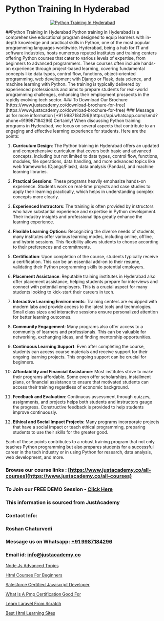 # Python Training In Hyderabad

<p align="center">
  <a href="https://justacademy.co/course-detail/python-training">
    <img src="https://justacademy.co/storage2/course_image/1709713400_course_image.webp" alt="Python Training In Hyderabad">
  </a>
</p>
##Python Training In Hyderabad
Python training in Hyderabad is a comprehensive educational program designed to equip learners with in-depth knowledge and practical skills in Python, one of the most popular programming languages worldwide. Hyderabad, being a hub for IT and software industries, hosts numerous reputed institutes and training centers offering Python courses that cater to various levels of expertise, from beginners to advanced programmers. These courses often include hands-on experience through project-based learning, covering fundamental concepts like data types, control flow, functions, object-oriented programming, web development with Django or Flask, data science, and machine learning with Python. The training is typically delivered by experienced professionals and aims to prepare students for real-world programming challenges, enhancing their employment prospects in the rapidly evolving tech sector.
### To Download Our Brochure [https://www.justacademy.co/download-brochure-for-free](https://www.justacademy.co/download-brochure-for-free)
### Message us for more information [+91 9987184296](https://api.whatsapp.com/send?phone=919987184296)
Certainly! When discussing Python training programs in Hyderabad, we focus on several aspects that contribute to an engaging and effective learning experience for students. Here are the points:

1) **Curriculum Design**: The Python training in Hyderabad offers an updated and comprehensive curriculum that covers both basic and advanced concepts, including but not limited to data types, control flow, functions, modules, file operations, data handling, and more advanced topics like web frameworks (Django/Flask), data analysis (Pandas), and machine learning libraries.

2) **Practical Sessions**: These programs heavily emphasize hands-on experience. Students work on real-time projects and case studies to apply their learning practically, which helps in understanding complex concepts more clearly.

3) **Experienced Instructors**: The training is often provided by instructors who have substantial experience and expertise in Python development. Their industry insights and professional tips greatly enhance the learning experience.

4) **Flexible Learning Options**: Recognizing the diverse needs of students, many institutes offer various learning modes, including online, offline, and hybrid sessions. This flexibility allows students to choose according to their preferences and commitments.

5) **Certification**: Upon completion of the course, students typically receive a certification. This can be an essential add-on to their resume, validating their Python programming skills to potential employers.

6) **Placement Assistance**: Reputable training institutes in Hyderabad also offer placement assistance, helping students prepare for interviews and connect with potential employers. This is a crucial aspect for many students looking to kick-start their careers in tech.

7) **Interactive Learning Environments**: Training centers are equipped with modern labs and provide access to the latest tools and technologies. Small class sizes and interactive sessions ensure personalized attention for better learning outcomes.

8) **Community Engagement**: Many programs also offer access to a community of learners and professionals. This can be valuable for networking, exchanging ideas, and finding mentorship opportunities.

9) **Continuous Learning Support**: Even after completing the course, students can access course materials and receive support for their ongoing learning projects. This ongoing support can be crucial for beginners.

10) **Affordability and Financial Assistance**: Most institutes strive to make their programs affordable. Some even offer scholarships, installment plans, or financial assistance to ensure that motivated students can access their training regardless of economic background.

11) **Feedback and Evaluation**: Continuous assessment through quizzes, assignments, and projects helps both students and instructors gauge the progress. Constructive feedback is provided to help students improve continuously.

12) **Ethical and Social Impact Projects**: Many programs incorporate projects that have a social impact or teach ethical programming, preparing students to use their skills for the greater good.

Each of these points contributes to a robust training program that not only teaches Python programming but also prepares students for a successful career in the tech industry or in using Python for research, data analysis, web development, and more.

### Browse our course links : [https://www.justacademy.co/all-courses](https://www.justacademy.co/all-courses) 
### To Join our FREE DEMO Session - [Click Here](https://www.justacademy.co/register-for-course-demo)


### This information is sourced from JustAcademy
### Contact Info:
### Roshan Chaturvedi
### Message us on Whatsapp: [+91 9987184296](https://api.whatsapp.com/send?phone=919987184296)
### Email id: [info@justacademy.co](mailto:info@justacademy.co)
                
[Node Js Advanced Topics](https://www.linkedin.com/pulse/node-js-advanced-topics-justacademy-bay-area-v1ycc?trackingId=00A6ljLQ0mll2nZSLLyZ6g%3D%3D&lipi=urn%3Ali%3Apage%3Ad_flagship3_company_admin%3BA%2BceJxOfQEyVvKB2rfxduA%3D%3D)

[Html Courses For Beginners](https://www.linkedin.com/pulse/html-courses-beginners-justacademy-boston-g9kve?trackingId=Uw1SzmcjLBkD1dioZWGcdg%3D%3D&lipi=urn%3Ali%3Apage%3Ad_flagship3_company_admin%3BTbY8fN%2BZSiWS3%2FqQQu1Jtw%3D%3D)

[Salesforce Certified Javascript Developer](https://medium.com/@mahi3106/salesforce-certified-javascript-developer-f9d9e0a59aa3)

[What Is A Pmp Certification Good For](https://medium.com/@roneet705/what-is-a-pmp-certification-good-for-61cd96d6b41c)

[Learn Laravel From Scratch](https://justacademyin.github.io/justacademy/learn-laravel-from-scratch)

[Best Html Learning Sites](https://justacademyin.github.io/justacademy/best-html-learning-sites)


